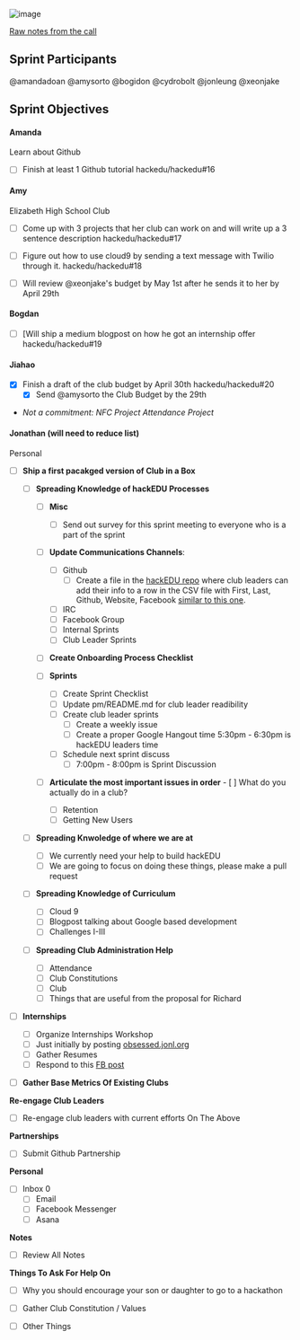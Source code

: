![image](http://i.imgur.com/WrhtkU0.jpg)

[Raw notes from the call](notes/sprint_002_04_27_15_notes.txt)

## Sprint Participants

@amandadoan @amysorto @bogidon @cydrobolt @jonleung @xeonjake 

## Sprint Objectives

#### Amanda

Learn about Github

- [ ] Finish at least 1 Github tutorial hackedu/hackedu#16

#### Amy

Elizabeth High School Club

- [ ] Come up with 3 projects that her club can work on and will write up a 3 sentence description hackedu/hackedu#17
- [ ] Figure out how to use cloud9 by sending a text message with Twilio through it. hackedu/hackedu#18
- [ ] Will review @xeonjake's budget by May 1st after he sends it to her by April 29th


#### Bogdan

- [ ] [Will ship a medium blogpost on how he got an internship offer hackedu/hackedu#19

#### Jiahao

- [x] Finish a draft of the club budget by April 30th hackedu/hackedu#20
	- [x] Send @amysorto the Club Budget by the 29th
- *Not a commitment: NFC Project Attendance Project*

#### Jonathan (will need to reduce list)

Personal

- [ ] **Ship a first pacakged version of Club in a Box**

	- [ ] **Spreading Knowledge of hackEDU Processes**

		- [ ] **Misc**
			- [ ] Send out survey for this sprint meeting to everyone who is a part of the sprint
			

		- [ ] **Update Communications Channels**:
			- [ ] Github
				- [ ] Create a file in the [hackEDU repo](http://github.com/hackedu/hackedu) where club leaders can add their info to a row in the CSV file with First, Last, Github, Website, Facebook [similar to this one](https://github.com/hshackers/docs/blob/master/members.csv).
			- [ ] IRC
			- [ ] Facebook Group
			- [ ] Internal Sprints
			- [ ] Club Leader Sprints
		
		- [ ] **Create Onboarding Process Checklist**
		
		- [ ] **Sprints**
			- [ ] Create Sprint Checklist
			- [ ] Update pm/README.md for club leader readibility
			- [ ] Create club leader sprints
				- [ ] Create a weekly issue
				- [ ] Create a proper Google Hangout time 5:30pm - 6:30pm is hackEDU leaders time
			- [ ] Schedule next sprint discuss
				- [ ] 7:00pm - 8:00pm is Sprint Discussion
		
		- [ ] **Articulate the most important issues in order**			- [ ] What do you actually do in a club?
			- [ ] Retention
			- [ ] Getting New Users

	- [ ] **Spreading Knwoledge of where we are at**
		- [ ] We currently need your help to build hackEDU
		- [ ] We are going to focus on doing these things, please make a pull request
	
	- [ ] **Spreading Knowledge of Curriculum**
		- [ ] Cloud 9
		- [ ] Blogpost talking about Google based development
		- [ ] Challenges I-III

	- [ ] **Spreading Club Administration Help**
		- [ ] Attendance
		- [ ] Club Constitutions
		- [ ] Club
		- [ ] Things that are useful from the proposal for Richard

- [ ] **Internships**
	- [ ] Organize Internships Workshop
	- [ ] Just initially by posting [obsessed.jonl.org](http://obsessed.jonl.org)
	- [ ] Gather Resumes
	- [ ] Respond to this [FB post](https://www.facebook.com/groups/1501083703514499/permalink/1577049445917924/)

- [ ] **Gather Base Metrics Of Existing Clubs**

**Re-engage Club Leaders**
- [ ] Re-engage club leaders with current efforts On The Above

**Partnerships**
- [ ] Submit Github Partnership 

**Personal**
- [ ] Inbox 0
	- [ ] Email
	- [ ] Facebook Messenger
	- [ ] Asana

**Notes**
- [ ] Review All Notes

**Things To Ask For Help On**
- [ ] Why you should encourage your son or daughter to go to a hackathon
- [ ] Gather Club Constitution / Values
- [ ] Other Things




